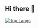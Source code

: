 ## Hi there 👋

[![Top Langs](https://github-readme-stats.vercel.app/api/top-langs/?username=stefannaeve&layout=donut)](https://github.com/stefannaeve/github-readme-stats)

<!--
**Stefannaeve/stefannaeve** is a ✨ _special_ ✨ repository because its `README.md` (this file) appears on your GitHub profile.

Here are some ideas to get you started:

- 🔭 I’m currently working on ...
- 🌱 I’m currently learning ...
- 👯 I’m looking to collaborate on ...
- 🤔 I’m looking for help with ...
- 💬 Ask me about ...
- 📫 How to reach me: ...
- 😄 Pronouns: ...
- ⚡ Fun fact: ...
-->
